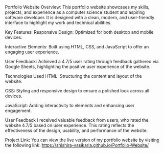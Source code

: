 Portfolio Website
Overview:
This portfolio website showcases my skills, projects, and experience as a computer science student and aspiring software developer. It is designed with a clean, modern, and user-friendly interface to highlight my work and technical abilities.

Key Features:
Responsive Design: Optimized for both desktop and mobile devices.

Interactive Elements: Built using HTML, CSS, and JavaScript to offer an engaging user experience.

User Feedback: Achieved a 4.7/5 user rating through feedback gathered via Google Sheets, highlighting the positive user experience of the website.

Technologies Used
HTML: Structuring the content and layout of the website.

CSS: Styling and responsive design to ensure a polished look across all devices.

JavaScript: Adding interactivity to elements and enhancing user engagement.

User Feedback
I received valuable feedback from users, who rated the website 4.7/5 based on user experience. This rating reflects the effectiveness of the design, usability, and performance of the website.

Project Link:
You can view the live version of my portfolio website by visiting the following link:
https://shishira-vasikarla.github.io/Portfolio-Website/

